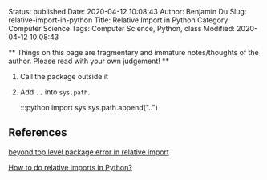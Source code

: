 Status: published
Date: 2020-04-12 10:08:43
Author: Benjamin Du
Slug: relative-import-in-python
Title: Relative Import in Python
Category: Computer Science
Tags: Computer Science, Python, class
Modified: 2020-04-12 10:08:43

**
Things on this page are fragmentary and immature notes/thoughts of the author.
Please read with your own judgement!
**


1. Call the package outside it

2. Add `..` into `sys.path`.

    :::python
    import sys
    sys.path.append("..")


## References

[beyond top level package error in relative import](https://stackoverflow.com/questions/30669474/beyond-top-level-package-error-in-relative-import)

[How to do relative imports in Python?](https://stackoverflow.com/questions/72852/how-to-do-relative-imports-in-python)